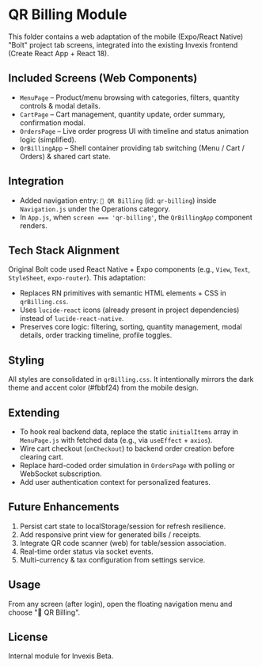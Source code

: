 # QR Billing Module

This folder contains a web adaptation of the mobile (Expo/React Native) "Bolt" project tab screens, integrated into the existing Invexis frontend (Create React App + React 18).

## Included Screens (Web Components)
- `MenuPage` – Product/menu browsing with categories, filters, quantity controls & modal details.
- `CartPage` – Cart management, quantity update, order summary, confirmation modal.
- `OrdersPage` – Live order progress UI with timeline and status animation logic (simplified).
- `QrBillingApp` – Shell container providing tab switching (Menu / Cart / Orders) & shared cart state.

## Integration
- Added navigation entry: `🧾 QR Billing` (id: `qr-billing`) inside `Navigation.js` under the Operations category.
- In `App.js`, when `screen === 'qr-billing'`, the `QrBillingApp` component renders.

## Tech Stack Alignment
Original Bolt code used React Native + Expo components (e.g., `View`, `Text`, `StyleSheet`, `expo-router`). This adaptation:
- Replaces RN primitives with semantic HTML elements + CSS in `qrBilling.css`.
- Uses `lucide-react` icons (already present in project dependencies) instead of `lucide-react-native`.
- Preserves core logic: filtering, sorting, quantity management, modal details, order tracking timeline, profile toggles.

## Styling
All styles are consolidated in `qrBilling.css`. It intentionally mirrors the dark theme and accent color (#fbbf24) from the mobile design.

## Extending
- To hook real backend data, replace the static `initialItems` array in `MenuPage.js` with fetched data (e.g., via `useEffect` + `axios`).
- Wire cart checkout (`onCheckout`) to backend order creation before clearing cart.
- Replace hard-coded order simulation in `OrdersPage` with polling or WebSocket subscription.
- Add user authentication context for personalized features.

## Future Enhancements
1. Persist cart state to localStorage/session for refresh resilience.
2. Add responsive print view for generated bills / receipts.
3. Integrate QR code scanner (web) for table/session association.
4. Real-time order status via socket events.
5. Multi-currency & tax configuration from settings service.

## Usage
From any screen (after login), open the floating navigation menu and choose "🧾 QR Billing".

## License
Internal module for Invexis Beta.
